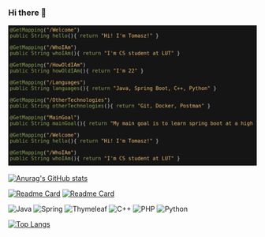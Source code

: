 ### Hi there 👋


![screen-gif](./WelcomeGif.gif)

[![Anurag's GitHub stats](https://github-readme-stats.vercel.app/api?username=IDontCareKappa&theme=dark&show_icons=true)](https://github.com/IDontCareKappa)

[![Readme Card](https://github-readme-stats.vercel.app/api/pin/?username=IDontCareKappa&repo=Blender_LightManipulation&theme=dark)](https://github.com/IDontCareKappa/Blender_LightManipulation)
[![Readme Card](https://github-readme-stats.vercel.app/api/pin/?username=IDontCareKappa&repo=Spring-To-Do-App&theme=dark)](https://github.com/IDontCareKappa/Spring-To-Do-App)

![Java](https://img.shields.io/badge/java-%23ED8B00.svg?style=for-the-badge&logo=java&logoColor=white)
![Spring](https://img.shields.io/badge/spring-%236DB33F.svg?style=for-the-badge&logo=spring&logoColor=white)
![Thymeleaf](https://img.shields.io/badge/Thymeleaf-%23005C0F.svg?style=for-the-badge&logo=Thymeleaf&logoColor=white)
![C++](https://img.shields.io/badge/c++-%2300599C.svg?style=for-the-badge&logo=c%2B%2B&logoColor=white)
![PHP](https://img.shields.io/badge/php-%23777BB4.svg?style=for-the-badge&logo=php&logoColor=white)
![Python](https://img.shields.io/badge/python-3670A0?style=for-the-badge&logo=python&logoColor=ffdd54)

[![Top Langs](https://github-readme-stats.vercel.app/api/top-langs/?username=IDontCareKappa&hide=javascript,html,css&theme=dark)](https://github.com/anuraghazra/github-readme-stats)







<!--
**IDontCareKappa/IDontCareKappa** is a ✨ _special_ ✨ repository because its `README.md` (this file) appears on your GitHub profile.


Here are some ideas to get you started:

- 🔭 I’m currently working on ...
- 🌱 I’m currently learning ...
- 👯 I’m looking to collaborate on ...
- 🤔 I’m looking for help with ...
- 💬 Ask me about ...
- 📫 How to reach me: ...
- 😄 Pronouns: ...
- ⚡ Fun fact: ...
-->
